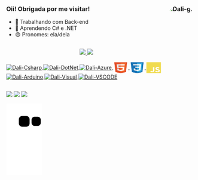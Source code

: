 ### Oii! Obrigada por me visitar! <img align="right" alt="Dali-gif" height="125" style="border-radius:50px;" src="https://cdn.discordapp.com/attachments/703373266038816769/1013990539718311987/Design_sem_nome.gif">

- 🔭 Trabalhando com Back-end
- 🌱 Aprendendo C# e .NET
- 😄 Pronomes: ela/dela


##
<div align="center">
  <a href="https://github.com/DalianeLeme">
  <img height="180em" src="https://github-readme-stats.vercel.app/api?username=DalianeLeme&show_icons=true&theme=radical&include_all_commits=true&count_private=true"/>
  <img height="180em" src="https://github-readme-stats.vercel.app/api/top-langs/?username=DalianeLeme&layout=compact&langs_count=7&theme=radical"/>
</div>
<div style="display: inline_block"><br>
  <img align="center" alt="Dali-Csharp" height="30" width="40" src="https://cdn.jsdelivr.net/gh/devicons/devicon/icons/csharp/csharp-original.svg">
  <img align="center" alt="Dali-DotNet" height="30" width="40" src="https://cdn.jsdelivr.net/gh/devicons/devicon/icons/dotnetcore/dotnetcore-original.svg">
  <img align="center" alt="Dali-Azure" height="30" width="40" src="https://cdn.jsdelivr.net/gh/devicons/devicon/icons/azure/azure-original.svg">
  <img align="center" alt="Dali-HTML" height="30" width="40" src="https://raw.githubusercontent.com/devicons/devicon/master/icons/html5/html5-original.svg">
  <img align="center" alt="Dali-CSS" height="30" width="40" src="https://raw.githubusercontent.com/devicons/devicon/master/icons/css3/css3-original.svg">
  <img align="center" alt="Dali-Js" height="30" width="40" src="https://raw.githubusercontent.com/devicons/devicon/master/icons/javascript/javascript-plain.svg">
  <img align="center" alt="Dali-Arduino" height="30" width="40" src="https://cdn.jsdelivr.net/gh/devicons/devicon/icons/arduino/arduino-original-wordmark.svg">        
  <img align="center" alt="Dali-Visual" height="30" width="40" src="https://cdn.jsdelivr.net/gh/devicons/devicon/icons/visualstudio/visualstudio-plain.svg">
  <img align="center" alt="Dali-VSCODE" height="30" width="40" src="https://cdn.jsdelivr.net/gh/devicons/devicon/icons/vscode/vscode-original.svg">

  </div>
  
  ##

<div> 
  <a href = "mailto:daliane.lemee@gmail.com"><img src="https://img.shields.io/badge/-Gmail-%23333?style=for-the-badge&logo=gmail&logoColor=white" target="_blank"></a>
  <a href="mailto:daliane.leme@hotmail.com" target="_blank"><img src="https://img.shields.io/badge/Microsoft_Outlook-0078D4?style=for-the-badge&logo=microsoft-outlook&logoColor=white" target="_blank"></a> 
  <a href="www.linkedin.com/in/daliane-leme" target="_blank"><img src="https://img.shields.io/badge/-LinkedIn-%230077B5?style=for-the-badge&logo=linkedin&logoColor=white" target="_blank"></a> 
 
  ![Snake animation](https://github.com/DalianeLeme/DalianeLeme/blob/output/github-contribution-grid-snake.svg)
 
</div>
